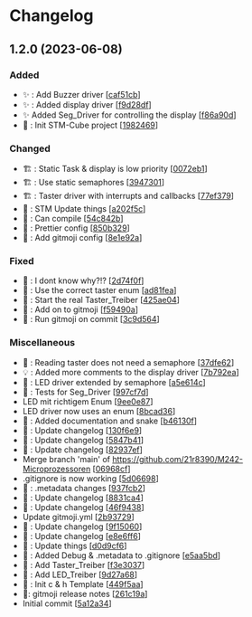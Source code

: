 # Changelog

<a name="1.2.0"></a>
## 1.2.0 (2023-06-08)

### Added

- ✨ : Add Buzzer driver [[caf51cb](https://github.com/21r8390/M242-Microprozessoren/commit/caf51cba15e996d9773d3739ec151c224d847fd0)]
- ✨ : Added display driver [[f9d28df](https://github.com/21r8390/M242-Microprozessoren/commit/f9d28df6d44ab788d7bd73f2b160ec5b3426d9a2)]
- ✨ Added Seg_Driver for controlling the display [[f86a90d](https://github.com/21r8390/M242-Microprozessoren/commit/f86a90da5e8a7ccf7455e889d6f9d419861ebb97)]
- 🎉 : Init STM-Cube project [[1982469](https://github.com/21r8390/M242-Microprozessoren/commit/1982469af320903df07d7097f7ac7e0ce0ffede6)]

### Changed

- 🏗️ : Static Task &amp; display is low priority [[0072eb1](https://github.com/21r8390/M242-Microprozessoren/commit/0072eb11d3ef54cb40a8505f3644f800a802cb1e)]
- 🏗️ : Use static semaphores [[3947301](https://github.com/21r8390/M242-Microprozessoren/commit/394730182689dfa608db164b26471d2b84408efd)]
- 🏗️ : Taster driver with interrupts and callbacks [[77ef379](https://github.com/21r8390/M242-Microprozessoren/commit/77ef37959e215761981e13d9faac63f28e91b7ec)]
- 🔧 : STM Update things [[a202f5c](https://github.com/21r8390/M242-Microprozessoren/commit/a202f5c7e20411bea32952bf268139ed35376250)]
- 🚨 : Can compile [[54c842b](https://github.com/21r8390/M242-Microprozessoren/commit/54c842ba4eb246948e1b8bc7989527868a0db329)]
- 🔧 : Prettier config [[850b329](https://github.com/21r8390/M242-Microprozessoren/commit/850b329bf64b34309e6aea9eacdadb9f762d0ff6)]
- 🔧 : Add gitmoji config [[8e1e92a](https://github.com/21r8390/M242-Microprozessoren/commit/8e1e92a38e7587372bd7c4ef8cd1438e9674a474)]

### Fixed

- 🐛 : I dont know why?!? [[2d74f0f](https://github.com/21r8390/M242-Microprozessoren/commit/2d74f0f5cd5efc7c79b49121b586ffcdafe02104)]
- 🐛 : Use the correct taster enum [[ad81fea](https://github.com/21r8390/M242-Microprozessoren/commit/ad81fea8dace0b76b69a91d09445e0b8960c9086)]
- 🐛 : Start the real Taster_Treiber [[425ae04](https://github.com/21r8390/M242-Microprozessoren/commit/425ae046b690d527adbbb04a9f1f76848db5bfc0)]
- 💚 : Add on to gitmoji [[f59490a](https://github.com/21r8390/M242-Microprozessoren/commit/f59490a97addd1c218e578bb95f0ce6e55f1a63a)]
- 💚 : Run gitmoji on commit [[3c9d564](https://github.com/21r8390/M242-Microprozessoren/commit/3c9d5641ff73c9b17c803e83fb7a6b21ebfaa633)]

### Miscellaneous

- 🍻 : Reading taster does not need a semaphore [[37dfe62](https://github.com/21r8390/M242-Microprozessoren/commit/37dfe620ecc956c1d9c5e332fcd4f183d8bbd3e5)]
- 💡 : Added more comments to the display driver [[7b792ea](https://github.com/21r8390/M242-Microprozessoren/commit/7b792ea8181a7640c9f8564d920cf292e3d4abb4)]
- 🧵 : LED driver extended by semaphore [[a5e614c](https://github.com/21r8390/M242-Microprozessoren/commit/a5e614ccce7603f7250cdcaec396cd93f4cdde74)]
- 🍻 : Tests for Seg_Driver [[997cf7d](https://github.com/21r8390/M242-Microprozessoren/commit/997cf7d31c078f2d5efba3344c9e3043cbb9079e)]
-  LED mit richtigem Enum [[9ee0e87](https://github.com/21r8390/M242-Microprozessoren/commit/9ee0e872fe7db5917821cd65bf5b5b70563cc17a)]
-  LED driver now uses an enum [[8bcad36](https://github.com/21r8390/M242-Microprozessoren/commit/8bcad366ed72aa73e8bf8cd8b37c42f410aac1bf)]
- 📝 : Added documentation and snake [[b46130f](https://github.com/21r8390/M242-Microprozessoren/commit/b46130faac3af4eaa6aa14501557fb6263c09ef0)]
- 📝 : Update changelog [[130f6e9](https://github.com/21r8390/M242-Microprozessoren/commit/130f6e9c0dd55944afa5a7ba7d0e1d1a7f0990c2)]
- 📝 : Update changelog [[5847b41](https://github.com/21r8390/M242-Microprozessoren/commit/5847b41e8c21254be38fb0cbb8ee54532234d082)]
- 📝 : Update changelog [[82937ef](https://github.com/21r8390/M242-Microprozessoren/commit/82937efc46407e4c0ea99c65671dea053b153ed0)]
-  Merge branch &#x27;main&#x27; of https://github.com/21r8390/M242-Microprozessoren [[06968cf](https://github.com/21r8390/M242-Microprozessoren/commit/06968cf8a78de5171aecb88019951221b90c1973)]
-  .gitignore is now working [[5d06698](https://github.com/21r8390/M242-Microprozessoren/commit/5d066985fda964d87bba988bac777f8c104a7fe0)]
- 💩 : .metadata changes [[937fcb2](https://github.com/21r8390/M242-Microprozessoren/commit/937fcb2c9e0467378f23954e23a6f65d0484c0be)]
- 📝 : Update changelog [[8831ca4](https://github.com/21r8390/M242-Microprozessoren/commit/8831ca4e2b3c3b47f92cc3875a64f12c61edfb60)]
- 📝 : Update changelog [[46f9438](https://github.com/21r8390/M242-Microprozessoren/commit/46f9438478c30e1aea8b592dea05025f865ab73c)]
-  Update gitmoji.yml [[2b93729](https://github.com/21r8390/M242-Microprozessoren/commit/2b937296015086052dabc422ea7a01226a56ea9a)]
- 📝 : Update changelog [[9f15060](https://github.com/21r8390/M242-Microprozessoren/commit/9f15060c49b2161ce51fbafbafbafbfd5b6d3829)]
- 📝 : Update changelog [[e8e6ff6](https://github.com/21r8390/M242-Microprozessoren/commit/e8e6ff66974b6ab621edc31ea607dd95961f7776)]
- 🧱 : Update things [[d0d9cf6](https://github.com/21r8390/M242-Microprozessoren/commit/d0d9cf6f107d4b795cd5c41fa8249b0b81b2e82a)]
- 🙈 : Added Debug &amp; .metadata to .gitignore [[e5aa5bd](https://github.com/21r8390/M242-Microprozessoren/commit/e5aa5bd96917d4abb8ffb419a4fb5b9b28b94487)]
- 👔 : Add Taster_Treiber [[f3e3037](https://github.com/21r8390/M242-Microprozessoren/commit/f3e30379221c3d2658f268e1ff8a5dbe4cb7cb55)]
- 👔 : Add LED_Treiber [[9d27a68](https://github.com/21r8390/M242-Microprozessoren/commit/9d27a682277581f9bbfbfaa229bd390dff759f6d)]
- 🌱 : Init c &amp; h Template [[449f5aa](https://github.com/21r8390/M242-Microprozessoren/commit/449f5aa267b042ce16d5298a90d49343c6027e73)]
-  👷: gitmoji release notes [[261c19a](https://github.com/21r8390/M242-Microprozessoren/commit/261c19a6305afd729f688af8cd7d0782d59bee41)]
-  Initial commit [[5a12a34](https://github.com/21r8390/M242-Microprozessoren/commit/5a12a34d7b0085f090f5ecc1fd2bf1d7cd6b98e1)]


